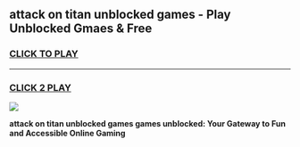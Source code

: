 
## attack on titan unblocked games - Play Unblocked Gmaes & Free
<h3>
<a href="https://news.freeplayer.one?title=attack_on_titan_unblocked_games&ref=23F">CLICK TO PLAY</a></h3>
<hr>

<h3>
<a href="https://news.freeplayer.one?title=attack_on_titan_unblocked_games&ref=23F">CLICK 2 PLAY</a>
  
</h3>

<a href="https://news.freeplayer.one?title=attack_on_titan_unblocked_games&ref=23F/"><img src="https://clearcache.store/games.png"></a>


**attack on titan unblocked games games unblocked: Your Gateway to Fun and Accessible Online Gaming**
